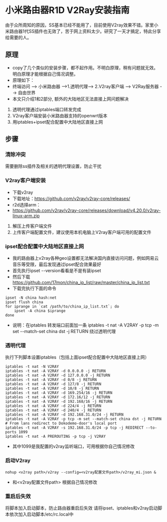# 小米路由器R1D V2Ray安装指南

由于众所周知的原因，SS基本已经不能用了，目前使用V2ray效果不错。家里小米路由器1代SS插件也无效了，苦于网上资料太少。研究了一天才搞定，特此分享给需要的人。

## 原理
- copy了几个类似的安装步骤，都不起作用。不明白原理，稍有问题就无效。明白原理才能根据自己情况调整。
- 原理如下：
- 终端访问 --> 小米路由器 -->1.透明代理--> 2.V2ray客户端 --> V2Ray服务器 --> 自由世界
- 本文只介绍1和2部分, 额外的大陆地区无法直接上网问题解决
1. 透明代理通过iptables端口转发完成
2. V2ray客户端安装小米路由器支持的openwrt版本
3. 用iptables+ipset配合配置中大陆地区直接上网

## 步骤
### 清除冲突
需要删除ss插件及相关的透明代理设置，防止干扰

### V2ray客户端安装
- 下载v2ray
- 下载地址：https://github.com/v2ray/v2ray-core/releases/
- r2d选择arm：
- https://github.com/v2ray/v2ray-core/releases/download/v4.20.0/v2ray-linux-arm.zip
1. 解压上传客户端文件
2. 上传客户端配置文件，建议使用本机电脑上V2ray客户端可用的配置文件

### ipset配合配置中大陆地区直接上网
- 我的路由器上v2ray各种geo设置都无法解决国内直接访问问题，例如网易云音乐等受限，最后发现通过ipset配合效果最好
- 首先执行ipset --version看看是不是有装ipset
- 然后下载 https://github.com/17mon/china_ip_list/raw/master/china_ip_list.txt
- 下载完执行下面的命令
```
ipset -N china hash:net
ipset flush china
for iprange in `cat /path/to/china_ip_list.txt`; do
    ipset -A china $iprange
done
```
- 说明：在iptables 转发端口前面加一条 iptables -t nat -A V2RAY -p tcp -m set --match-set china dst -j RETURN 绕过透明代理
### 透明代理
执行下列脚本设置iptables（包括上面ipset配合配置中大陆地区直接上网）
```
iptables -t nat -N V2RAY
iptables -t nat -A V2RAY -d 0.0.0.0 -j RETURN
iptables -t nat -A V2RAY -d 127.0.0.0 -j RETURN
iptables -t nat -A V2RAY -d 0/8 -j RETURN
iptables -t nat -A V2RAY -d 127/8 -j RETURN
iptables -t nat -A V2RAY -d 10/8 -j RETURN
iptables -t nat -A V2RAY -d 169.254/16 -j RETURN
iptables -t nat -A V2RAY -d 172.16/12 -j RETURN
iptables -t nat -A V2RAY -d 192.168/16 -j RETURN
iptables -t nat -A V2RAY -d 224/4 -j RETURN
iptables -t nat -A V2RAY -d 240/4 -j RETURN
iptables -t nat -A V2RAY -d 192.168.31.0/24 -j RETURN
iptables -t nat -A V2RAY -p tcp -m set --match-set china dst -j RETURN
# From lans redirect to Dokodemo-door's local port
iptables -t nat -A V2RAY -s 192.168.31.0/24 -p tcp -j REDIRECT --to-ports 1099
iptables -t nat -A PREROUTING -p tcp -j V2RAY
```
- 其中1099是我配置的v2ray监听端口，可用根据你自己情况修改
### 启动V2ray
`nohup <v2ray path>/v2ray --config=<v2ray配置文件path>/v2ray_mi.json &`
- <v2ray path> 和<v2ray配置文件path> 根据自己情况修改
  
### 重启后失效
将脚本加入启动脚本，防止路由器重启后失效
请将ipset、iptables和v2ray启动脚本依次加入启动脚本/etc/rc.local中
